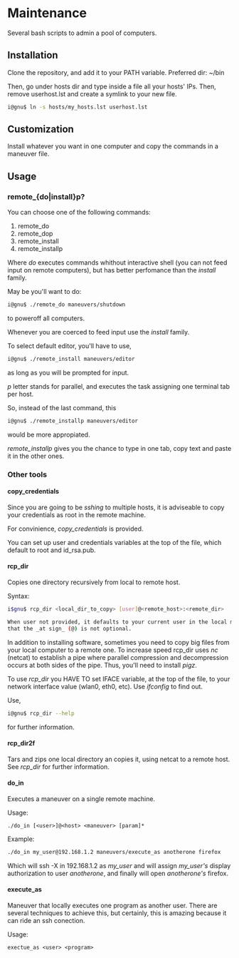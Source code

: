 # Maintenance

Several bash scripts to admin a pool of computers.

## Installation

Clone the repository, and add it to your PATH variable. 
Preferred dir: ~/bin

Then, go under hosts dir and type inside a file all your hosts' IPs.
Then, remove userhost.lst and create a symlink to your new file.

```bash
i@gnu$ ln -s hosts/my_hosts.lst userhost.lst
```

## Customization

Install whatever you want in one computer and copy the commands in a maneuver file.

## Usage

### remote_{do|install}p?

You can choose one of the following commands:

1. remote_do
1. remote_dop
1. remote_install
1. remote_installp

Where _do_ executes commands whithout interactive shell (you can not feed input on remote computers), but 
has better perfomance than the _install_ family.

May be you'll want to do:

```bash
i@gnu$ ./remote_do maneuvers/shutdown
```

to poweroff all computers.

Whenever you are coerced to feed input use the _install_ family.

To select default editor, you'll have to use,
```bash
i@gnu$ ./remote_install maneuvers/editor
```
as long as you will be prompted for input.

_p_ letter stands for parallel, and executes the task assigning one terminal tab per host.

So, instead of the last command, this

```bash
i@gnu$ ./remote_installp maneuvers/editor
```
would be more appropiated. 

_remote_installp_ gives you the chance to type in one tab, copy text and paste it in the other ones.

### Other tools

#### copy_credentials

Since you are going to be _sshing_ to multiple hosts, it is adviseable to copy your credentials as root 
in the remote machine.

For convinience, _copy_credentials_ is provided.

You can set up user and credentials variables at the top of the file, which default to root and id_rsa.pub.

#### rcp_dir

Copies one directory recursively from local to remote host.

Syntax:

```bash
i$gnu$ rcp_dir <local_dir_to_copy> [user]@<remote_host>:<remote_dir>

When user not provided, it defaults to your current user in the local machine. Please, notice
that the _at sign_ (@) is not optional.
```

In addition to installing software, sometimes you need to copy big files from your local computer to a remote one.  To increase speed rcp_dir uses _nc_ (netcat) to establish a pipe where parallel compression and decompression 
occurs at both sides of the pipe. Thus, you'll need to install _pigz_.

To use _rcp_dir_ you HAVE TO set IFACE variable, at the top of the file,  to your network interface value (wlan0, eth0, etc). Use _ifconfig_ to 
find out.

Use, 
```bash
i@gnu$ rcp_dir --help
```
for further information.


#### rcp_dir2f

Tars and zips one local directory an copies it, using netcat to a remote host. See _rcp_dir_ for further information.


#### do_in

Executes a maneuver on a single remote machine.

Usage:   

    ./do_in [<user>]@<host> <maneuver> [param]* 

Example: 
```bash
./do_in my_user@192.168.1.2 maneuvers/execute_as anotherone firefox
```

Which will ssh -X in 192.168.1.2 as _my_user_ and will assign _my_user's_ display 
authorization to user _anotherone_, and finally will open _anotherone's_ firefox.


#### execute_as

Maneuver that locally executes one program as another user. There are several techniques to achieve
this, but certainly, this is amazing because it can ride an ssh conection.

Usage:

    exectue_as <user> <program>
  
